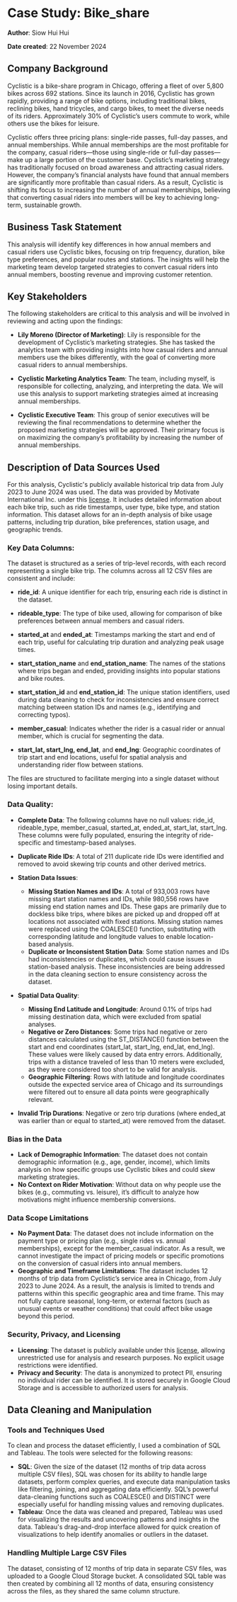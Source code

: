 # Case Study: Bike_share  
**Author**: Siow Hui Hui

**Date created**: 22 November 2024

## Company Background
Cyclistic is a bike-share program in Chicago, offering a fleet of over 5,800 bikes across 692 stations. Since its launch in 2016, Cyclistic has grown rapidly, providing a range of bike options, including traditional bikes, reclining bikes, hand tricycles, and cargo bikes, to meet the diverse needs of its riders. Approximately 30% of Cyclistic’s users commute to work, while others use the bikes for leisure.

Cyclistic offers three pricing plans: single-ride passes, full-day passes, and annual memberships. While annual memberships are the most profitable for the company, casual riders—those using single-ride or full-day passes—make up a large portion of the customer base. Cyclistic’s marketing strategy has traditionally focused on broad awareness and attracting casual riders. However, the company’s financial analysts have found that annual members are significantly more profitable than casual riders. As a result, Cyclistic is shifting its focus to increasing the number of annual memberships, believing that converting casual riders into members will be key to achieving long-term, sustainable growth.

## Business Task Statement
This analysis will identify key differences in how annual members and casual riders use Cyclistic bikes, focusing on trip frequency, duration, bike type preferences, and popular routes and stations. The insights will help the marketing team develop targeted strategies to convert casual riders into annual members, boosting revenue and improving customer retention.

## Key Stakeholders
The following stakeholders are critical to this analysis and will be involved in reviewing and acting upon the findings:

- **Lily Moreno (Director of Marketing)**: Lily is responsible for the development of Cyclistic’s marketing strategies. She has tasked the analytics team with providing insights into how casual riders and annual members use the bikes differently, with the goal of converting more casual riders to annual memberships.

- **Cyclistic Marketing Analytics Team**: The team, including myself, is responsible for collecting, analyzing, and interpreting the data. We will use this analysis to support marketing strategies aimed at increasing annual memberships.

- **Cyclistic Executive Team**: This group of senior executives will be reviewing the final recommendations to determine whether the proposed marketing strategies will be approved. Their primary focus is on maximizing the company’s profitability by increasing the number of annual memberships.

## Description of Data Sources Used
For this analysis, Cyclistic's publicly available historical trip data from July 2023 to June 2024 was used. The data was provided by Motivate International Inc. under this [license](https://divvybikes.com/data-license-agreement). It includes detailed information about each bike trip, such as ride timestamps, user type, bike type, and station information. This dataset allows for an in-depth analysis of bike usage patterns, including trip duration, bike preferences, station usage, and geographic trends.

### Key Data Columns:
The dataset is structured as a series of trip-level records, with each record representing a single bike trip. The columns across all 12 CSV files are consistent and include:

- **ride_id**: A unique identifier for each trip, ensuring each ride is distinct in the dataset.

- **rideable_type**: The type of bike used, allowing for comparison of bike preferences between annual members and casual riders.

- **started_at** and **ended_at**: Timestamps marking the start and end of each trip, useful for calculating trip duration and analyzing peak usage times.

- **start_station_name** and **end_station_name**: The names of the stations where trips began and ended, providing insights into popular stations and bike routes.

- **start_station_id** and **end_station_id**: The unique station identifiers, used during data cleaning to check for inconsistencies and ensure correct matching between station IDs and names (e.g., identifying and correcting typos).

- **member_casual**: Indicates whether the rider is a casual rider or annual member, which is crucial for segmenting the data.

- **start_lat, start_lng, end_lat**, and **end_lng**: Geographic coordinates of trip start and end locations, useful for spatial analysis and understanding rider flow between stations.

The files are structured to facilitate merging into a single dataset without losing important details.

### Data Quality:
- **Complete Data**: The following columns have no null values: ride_id, rideable_type, member_casual, started_at, ended_at, start_lat, start_lng. These columns were fully populated, ensuring the integrity of ride-specific and timestamp-based analyses.

- **Duplicate Ride IDs**: A total of 211 duplicate ride IDs were identified and removed to avoid skewing trip counts and other derived metrics.

- **Station Data Issues**:
  - **Missing Station Names and IDs**: A total of 933,003 rows have missing start station names and IDs, while 980,556 rows have missing end station names and IDs. These gaps are primarily due to dockless bike trips, where bikes are picked up and dropped off at locations not associated with fixed stations. Missing station names were replaced using the COALESCE() function, substituting with corresponding latitude and longitude values to enable location-based analysis.
  - **Duplicate or Inconsistent Station Data**: Some station names and IDs had inconsistencies or duplicates, which could cause issues in station-based analysis. These inconsistencies are being addressed in the data cleaning section to ensure consistency across the dataset.

- **Spatial Data Quality**:
  - **Missing End Latitude and Longitude**: Around 0.1% of trips had missing destination data, which were excluded from spatial analyses.
  - **Negative or Zero Distances**: Some trips had negative or zero distances calculated using the ST_DISTANCE() function between the start and end coordinates (start_lat, start_lng, end_lat, end_lng). These values were likely caused by data entry errors. Additionally, trips with a distance traveled of less than 10 meters were excluded, as they were considered too short to be valid for analysis.
  - **Geographic Filtering**: Rows with latitude and longitude coordinates outside the expected service area of Chicago and its surroundings were filtered out to ensure all data points were geographically relevant.

- **Invalid Trip Durations**: Negative or zero trip durations (where ended_at was earlier than or equal to started_at) were removed from the dataset.
  
### Bias in the Data
- **Lack of Demographic Information**: The dataset does not contain demographic information (e.g., age, gender, income), which limits analysis on how specific groups use Cyclistic bikes and could skew marketing strategies.
- **No Context on Rider Motivation**: Without data on why people use the bikes (e.g., commuting vs. leisure), it’s difficult to analyze how motivations might influence membership conversions.

### Data Scope Limitations
- **No Payment Data**: The dataset does not include information on the payment type or pricing plan (e.g., single rides vs. annual memberships), except for the member_casual indicator. As a result, we cannot investigate the impact of pricing models or specific promotions on the conversion of casual riders into annual members.
- **Geographic and Timeframe Limitations**: The dataset includes 12 months of trip data from Cyclistic’s service area in Chicago, from July 2023 to June 2024. As a result, the analysis is limited to trends and patterns within this specific geographic area and time frame. This may not fully capture seasonal, long-term, or external factors (such as unusual events or weather conditions) that could affect bike usage beyond this period.

### Security, Privacy, and Licensing
- **Licensing**: The dataset is publicly available under this [license](https://divvybikes.com/data-license-agreement), allowing unrestricted use for analysis and research purposes. No explicit usage restrictions were identified.
- **Privacy and Security**: The data is anonymized to protect PII, ensuring no individual rider can be identified. It is stored securely in Google Cloud Storage and is accessible to authorized users for analysis.

## Data Cleaning and Manipulation
### Tools and Techniques Used
To clean and process the dataset efficiently, I used a combination of SQL and Tableau. The tools were selected for the following reasons:
- **SQL**: Given the size of the dataset (12 months of trip data across multiple CSV files), SQL was chosen for its ability to handle large datasets, perform complex queries, and execute data manipulation tasks like filtering, joining, and aggregating data efficiently. SQL’s powerful data-cleaning functions such as COALESCE() and DISTINCT were especially useful for handling missing values and removing duplicates.
- **Tableau**: Once the data was cleaned and prepared, Tableau was used for visualizing the results and uncovering patterns and insights in the data. Tableau's drag-and-drop interface allowed for quick creation of visualizations to help identify anomalies or outliers in the dataset.

### Handling Multiple Large CSV Files 
The dataset, consisting of 12 months of trip data in separate CSV files, was uploaded to a Google Cloud Storage bucket. A consolidated SQL table was then created by combining all 12 months of data, ensuring consistency across the files, as they shared the same column structure.



